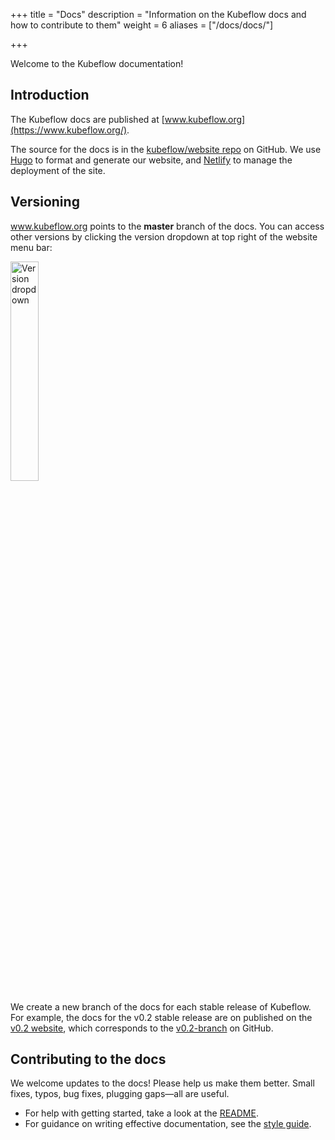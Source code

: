 +++
title =  "Docs"
description = "Information on the Kubeflow docs and how to contribute to them"
weight = 6
aliases = ["/docs/docs/"]
                    
+++

Welcome to the Kubeflow documentation!

## Introduction

The Kubeflow docs are published at
[www.kubeflow.org](https://www.kubeflow.org/).

The source for the docs is in the
[kubeflow/website repo](https://github.com/kubeflow/website/) on GitHub.
We use [Hugo](https://gohugo.io/) to format and generate our website, and
[Netlify](https://www.netlify.com/) to manage the deployment of the site.

## Versioning

www.kubeflow.org points to the **master** branch of the docs. You can access
other versions by clicking the version dropdown at top right of the website
menu bar:

<img src="/docs/images/version-dropdown.png" 
  alt="Version dropdown"
  style="width:30%;"
  class="mt-3 mb-3 border border-info rounded">

We create a new branch of the docs for each stable release of Kubeflow.
For example, the docs for the v0.2 stable release are on published on the
[v0.2 website](https://v0-2.kubeflow.org/docs/about/kubeflow/), which
corresponds to the
[v0.2-branch](https://github.com/kubeflow/website/tree/v0.2-branch) on
GitHub.

## Contributing to the docs

We welcome updates to the docs! Please help us make them better. Small fixes,
typos, bug fixes, plugging gaps&mdash;all are useful.

- For help with getting started, take a look at the
  [README](https://github.com/kubeflow/website/blob/master/README.md).
- For guidance on writing effective documentation, see the
  [style guide](/docs/about/style-guide/).
